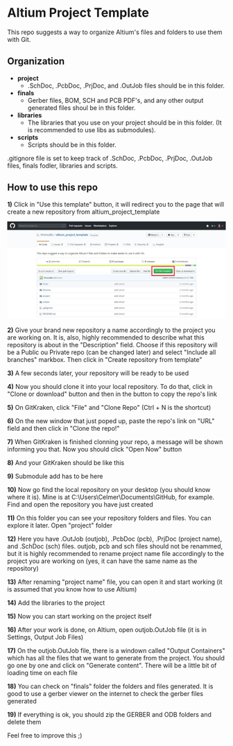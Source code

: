 # Altium Project Template
This repo suggests a way to organize Altium's files and folders to use them with Git.

## Organization

- **project**
    - .SchDoc, .PcbDoc, .PrjDoc, and .OutJob files should be in this folder.
- **finals**
    - Gerber files, BOM, SCH and PCB PDF's, and any other output generated files shoul be in this folder.
- **libraries**
    - The libraries that you use on your project should be in this folder. (It is recommended to use libs as submodules).
- **scripts**
    - Scripts should be in this folder.

.gitignore file is set to keep track of .SchDoc, .PcbDoc, .PrjDoc, .OutJob files, finals fodler, libraries and scripts.

## How to use this repo

**1)** Click in "Use this template" button, it will redirect you to the page that will create a new repository from altium_project_template

![1_Use_this_template_button](images/1_Use_this_template_button.jpg)

**2)** Give your brand new repository a name accordingly to the project you are working on. It is, also, highly recommended to describe what this repository is about in the "Description" field. Choose if this repository will be a Public ou Private repo (can be changed later) and select "Include all branches" markbox. Then click in "Create repository from template"

**3)** A few seconds later, your repository will be ready to be used

**4)** Now you should clone it into your local repository. To do that, click in "Clone or download" button and then in the button to copy the repo's link

**5)** On GitKraken, click "File" and "Clone Repo" (Ctrl + N is the shortcut)

**6)** On the new window that just poped up, paste the repo's link on "URL" field and then click in "Clone the repo!"

**7)** When GitKraken is finished clonning your repo, a message will be shown informing you that. Now you should click "Open Now" button

**8)** And your GitKraken should be like this

**9)** Submodule add has to be here

**10)** Now go find the local repository on your desktop (you should know where it is). Mine is at C:\Users\Celmer\Documents\GitHub, for example. Find and open the repository you have just created

**11)** On this folder you can see your repository folders and files. You can explore it later. Open "project" folder

**12)** Here you have .OutJob (outjob), .PcbDoc (pcb), .PrjDoc (project name), and .SchDoc (sch) files. outjob, pcb and sch files should not be renammed, but it is highly recommended to rename project name file accordingly to the project you are working on (yes, it can have the same name as the repository)

**13)** After renaming "project name" file, you can open it and start working (it is assumed that you know how to use Altium)

**14)** Add the libraries to the project

**15)** Now you can start working on the project itself

**16)** After your work is done, on Altium, open outjob.OutJob file (it is in Settings, Output Job Files)

**17)** On the outjob.OutJob file, there is a windown called "Output Containers" which has all the files that we want to generate from the project. You should go one by one and click on "Generate content". There will be a little bit of loading time on each file

**18)** You can check on "finals" folder the folders and files generated. It is good to use a gerber viewer on the internet to check the gerber files generated

**19)** If everything is ok, you should zip the GERBER and ODB folders and delete them

Feel free to improve this ;)